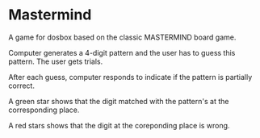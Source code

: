 # Mastermind
A game for dosbox based on the classic MASTERMIND board game.

Computer generates a 4-digit pattern and the user has to guess this pattern. The user gets  trials.

After each guess, computer responds to indicate if the pattern is partially correct.

A green star shows that the digit matched with the pattern's at the corresponding place.

A red stars shows that the digit at the coreponding place is wrong.

